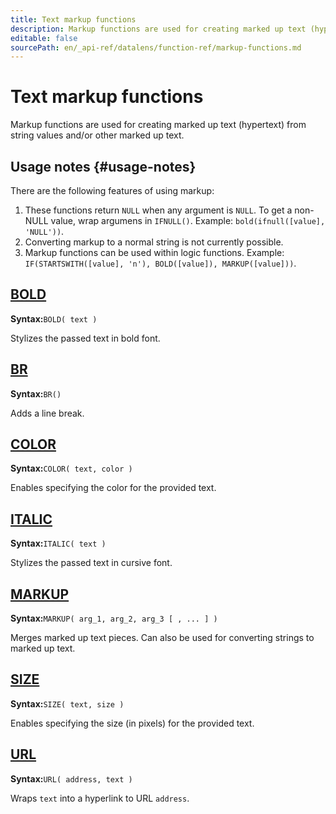 ```yaml
---
title: Text markup functions
description: Markup functions are used for creating marked up text (hypertext) from string values and/or other marked up text.
editable: false
sourcePath: en/_api-ref/datalens/function-ref/markup-functions.md
---
```


# Text markup functions
Markup functions are used for creating marked up text (hypertext) from string values and/or other marked up text.

## Usage notes {#usage-notes}

There are the following features of using markup:
1. These functions return `NULL` when any argument is `NULL`. To get a non-NULL value, wrap argumens in `IFNULL()`. Example: `bold(ifnull([value], 'NULL'))`.
1. Converting markup to a normal string is not currently possible.
1. Markup functions can be used within logic functions. Example: `IF(STARTSWITH([value], 'n'), BOLD([value]), MARKUP([value]))`.



## [BOLD](BOLD.md)

**Syntax:**`BOLD( text )`

Stylizes the passed text in bold font.



## [BR](BR.md)

**Syntax:**`BR()`

Adds a line break.



## [COLOR](COLOR.md)

**Syntax:**`COLOR( text, color )`

Enables specifying the color for the provided text.



## [ITALIC](ITALIC.md)

**Syntax:**`ITALIC( text )`

Stylizes the passed text in cursive font.



## [MARKUP](MARKUP.md)

**Syntax:**`MARKUP( arg_1, arg_2, arg_3 [ , ... ] )`

Merges marked up text pieces. Can also be used for converting strings to marked up text.



## [SIZE](SIZE.md)

**Syntax:**`SIZE( text, size )`

Enables specifying the size (in pixels) for the provided text.



## [URL](URL.md)

**Syntax:**`URL( address, text )`

Wraps `text` into a hyperlink to URL `address`.


